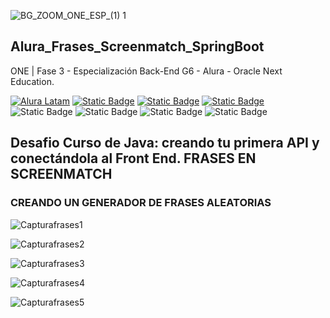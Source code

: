 
![BG_ZOOM_ONE_ESP_(1) 1](https://github.com/nandojmj/Alura_Frases_Screenmatch_SpringBoot_FrontEnd/assets/156966097/a6fbfe2b-23cc-49ab-8e62-189b2dbdd957)

## Alura_Frases_Screenmatch_SpringBoot
ONE | Fase 3 - Especialización Back-End G6 - Alura - Oracle Next Education. 

[![Alura Latam](https://img.shields.io/badge/Alura-Latam-blue?style=flat)](https://www.aluracursos.com/)
[![Static Badge](https://img.shields.io/badge/ONE-Oracle_Next_Education-orange?style=flat&logo=oracle&logoColor=orange)](https://www.oracle.com/co/education/oracle-next-education/) [![Static Badge](https://img.shields.io/badge/IDE-IntelliJ_IDEA-%23ff0534?style=flat&logo=IntelliJ%20IDEA&logoColor=%232196f3)](https://www.jetbrains.com/es-es/idea/) [![Static Badge](https://img.shields.io/badge/Language-Java-%23ff0000?style=flat)](#) ![Static Badge](https://img.shields.io/badge/Spring_Boot-%236DB33F?logo=Spring&logoColor=white) ![Static Badge](https://img.shields.io/badge/PostgresSQL-%234169E1?style=flat&logo=PostgreSQL&logoColor=white)
![Static Badge](https://img.shields.io/badge/Visual_Studio_Code-%23007ACC?style=flat&logo=visualstudiocode&logoColor=white) ![Static Badge](https://img.shields.io/badge/HTML5-%23E34F26?style=flat&logo=html5&logoColor=white)



## Desafio Curso de Java: creando tu primera API y conectándola al Front End. FRASES EN SCREENMATCH
### CREANDO UN GENERADOR DE FRASES ALEATORIAS

![Capturafrases1](https://github.com/nandojmj/Alura_Frases_Screenmatch_SpringBoot/assets/156966097/10191225-b3e7-4b81-8011-cc5af362865d)

![Capturafrases2](https://github.com/nandojmj/Alura_Frases_Screenmatch_SpringBoot/assets/156966097/c3189d53-b5a1-469d-8488-568d39210dd2)

![Capturafrases3](https://github.com/nandojmj/Alura_Frases_Screenmatch_SpringBoot/assets/156966097/65996d6d-3718-42e2-9419-a4a79f7ad782)

![Capturafrases4](https://github.com/nandojmj/Alura_Frases_Screenmatch_SpringBoot/assets/156966097/16fbb072-3dbc-4178-86b7-6ef5d32fac7c)

![Capturafrases5](https://github.com/nandojmj/Alura_Frases_Screenmatch_SpringBoot/assets/156966097/c8c2c5f1-e4e8-458c-bfb9-d4cc236028c9)





